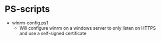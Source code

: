 # PS-scripts

 - winrm-config.ps1
    - Will configure winrm on a windows server to only listen on HTTPS and use
      a self-signed certificate
